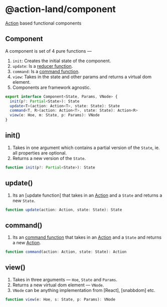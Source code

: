 # @action-land/component

[Action] based functional components

[action]: https://github.com/action-land/action-land

## Component

A component is set of 4 pure functions —

1.  `init`: Creates the initial state of the component.
2.  `update`: Is a [reducer function].
3.  `command`: Is a [command function].
4.  `view`: Takes in the state and other params and returns a virtual dom element.
5.  Components are framework agnostic.

[command function]: https://github.com/action-land/action-land/blob/master/modules/tarz/README.md#command-function
[reducer function]: https://github.com/action-land/action-land/blob/master/modules/tarz/README.md#reducer-function

```ts
export interface Component<State, Params, VNode> {
  init(p?: Partial<State>): State
  update<T>(action: Action<T>, state: State): State
  command<T, R>(action: Action<T>, state: State): Action<R>
  view(e: Hoe, m: State, p: Params): VNode
}
```

## init()

1.  Takes in one argument which contains a partial version of the `State`, ie. all properties are optional.
2.  Returns a new version of the `State`.

```ts
function init(p?: Partial<State>): State
```

## update()

1.  Its an [update function] that takes in an [Action] and a `State` and returns a new `State`.

```ts
function update(action: Action, state: State): State
```

## command()

1.  Its an [command function] that takes in an [Action] and a `State` and returns a new [Action].

```ts
function command(action: Action, state: State): Action
```

## view()

1.  Takes in three arguments — `Hoe`, `State` and `Params`.
2.  Returns a new virtual dom element — `VNode`.
3.  `VNode` can be anything implementation from [React], [snabbdom] etc.

```ts
function view(e: Hoe, s: State, p: Params): VNode
```
